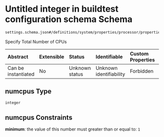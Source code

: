 # Untitled integer in buildtest configuration schema Schema

```txt
settings.schema.json#/definitions/system/properties/processor/properties/numcpus
```

Specify Total Number of CPUs

| Abstract            | Extensible | Status         | Identifiable            | Custom Properties | Additional Properties | Access Restrictions | Defined In                                                                  |
| :------------------ | :--------- | :------------- | :---------------------- | :---------------- | :-------------------- | :------------------ | :-------------------------------------------------------------------------- |
| Can be instantiated | No         | Unknown status | Unknown identifiability | Forbidden         | Allowed               | none                | [settings.schema.json*](../out/settings.schema.json "open original schema") |

## numcpus Type

`integer`

## numcpus Constraints

**minimum**: the value of this number must greater than or equal to: `1`
